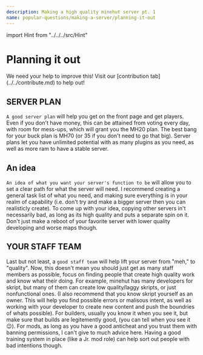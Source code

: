 ```yaml
---
description: Making a high quality minehut server pt. 1
name: popular-questions/making-a-server/planning-it-out
---
```


import Hint from "../../../src/Hint"

# Planning it out

<Hint style="info">
We need your help to improve this! Visit our [contribution tab](../../contribute.md) to help out!
</Hint>

## SERVER PLAN

`A good server plan` will help you get on the front page and get players. Even if you don't have money, this can be attained from voting every day, with room for mess-ups, which will grant you the MH20 plan. The best bang for your buck plan is MH70 \(or 35 if you don't need to go that big\). Server plans let you have unlimited potential with as many plugins as you need, as well as more ram to have a stable server.

## An idea

`An idea of what you want your server's function to be` will allow you to set a clear path for what the server will need. I recommend creating a general task list of what you need, and making sure everything is in your realm of capability \(i.e. don't try and make a bigger server then you can realisticly create\). To come up with your idea, copying other servers in't necessarily bad, as long as its high quality and puts a separate spin on it. Don't just make a reboot of your favorite server with lower quality developing and worse maps though.

## YOUR STAFF TEAM

Last but not least, a `good staff team` will help lift your server from "meh," to "quality". Now, this doesn't mean you should just get as many staff members as possible, focus on finding people that create high quality work and know what their doing. For example, minehut has many developers for skript, but many of them can create low quality/laggy skripts, or just nonfunctional ones. \(I also recommend that you know skript yourself as an owner. This will help you find possible errors or malisous intent, as well as working with your developer to create new content and push the boundries of whats possible\). For builders, usually you know it when you see it, but make sure that builds are legitemently good, \(you can tell when you see it 😉\). For mods, as long as you have a good anticheat and you trust them with banning permissions, I can't give to much advice here. Having a good training system in place \(like a Jr. mod role\) can help sort out people with bad intentions though.
